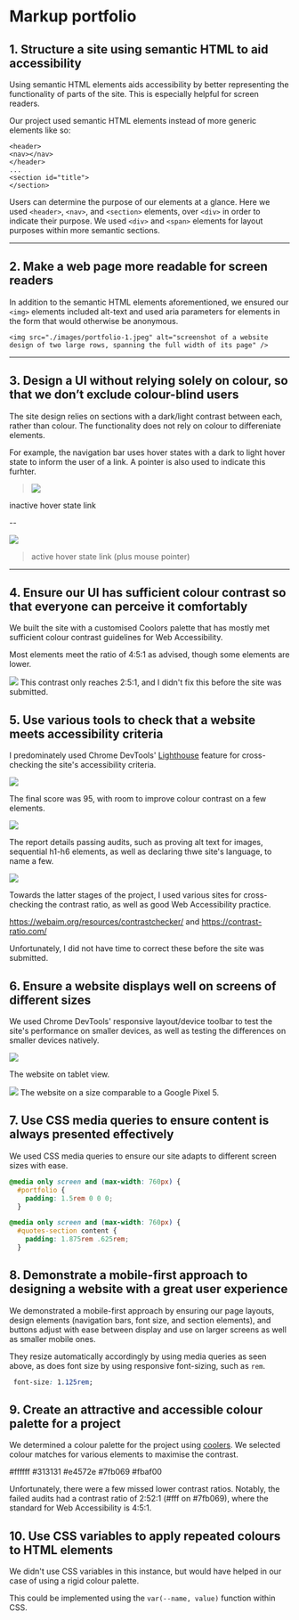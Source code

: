 # Markup portfolio

## 1. Structure a site using semantic HTML to aid accessibility

Using semantic HTML elements aids accessibility by better representing the functionality of parts of the site. This is especially helpful for screen readers. 

Our project used semantic HTML elements instead of more generic elements like so:

```html:
<header>
<nav></nav>
</header>
...
<section id="title">
</section>
```

Users can determine the purpose of our elements at a glance. Here we used `<header>`, `<nav>`, and `<section>` elements, over `<div>` in order to indicate their purpose. We used `<div>` and `<span>` elements for layout purposes within more semantic sections.

---

## 2. Make a web page more readable for screen readers

In addition to the semantic HTML elements aforementioned, we ensured our `<img>` elements included alt-text and used aria parameters for elements in the form that would otherwise be anonymous. 

```html!
<img src="./images/portfolio-1.jpeg" alt="screenshot of a website design of two large rows, spanning the full width of its page" />
```

---

## 3. Design a UI without relying solely on colour, so that we don’t exclude colour-blind users

The site design relies on sections with a dark/light contrast between each, rather than colour. The functionality does not rely on colour to differeniate elements. 

For example, the navigation bar uses hover states with a dark to light hover state to inform the user of a link. A pointer is also used to indicate this furhter. 


>![](https://i.imgur.com/t1cjITo.png)

inactive hover state link

--

![](https://i.imgur.com/0meEn0i.png)

> active hover state link (plus mouse pointer)

---

## 4. Ensure our UI has sufficient colour contrast so that everyone can perceive it comfortably

We built the site with a customised Coolors palette that has mostly met sufficient colour contrast guidelines for Web Accessibility. 

Most elements meet the ratio of 4:5:1 as advised, though some elements are lower. 

![](https://i.imgur.com/n2bvEMh.png)
This contrast only reaches 2:5:1, and I didn't fix this before the site was submitted. 



## 5. Use various tools to check that a website meets accessibility criteria

I predominately used Chrome DevTools' [Lighthouse](https://developer.chrome.com/docs/lighthouse/overview/#:~:text=It%20has%20audits%20for%20performance,how%20well%20the%20page%20did.) feature for cross-checking the site's accessibility criteria. 

![](https://i.imgur.com/gAaquAw.png)


The final score was 95, with room to improve colour contrast on a few elements. 

![](https://i.imgur.com/Pb0qzqr.png)

The report details passing audits, such as proving alt text for images, sequential h1-h6 elements, as well as declaring thwe site's language, to name a few. 

![](https://i.imgur.com/6Cx4LeW.png)


Towards the latter stages of the project, I used various sites for cross-checking the contrast ratio, as well as good Web Accessibility practice. 

https://webaim.org/resources/contrastchecker/
and
https://contrast-ratio.com/

Unfortunately, I did not have time to correct these before the site was submitted. 

## 6. Ensure a website displays well on screens of different sizes

We used Chrome DevTools' responsive layout/device toolbar to test the site's performance on smaller devices, as well as testing the differences on smaller devices natively. 

![](https://i.imgur.com/JTQHHtm.png)

The website on tablet view.

![](https://i.imgur.com/b5EAGGK.png)
The website on a size comparable to a Google Pixel 5. 


## 7. Use CSS media queries to ensure content is always presented effectively

We used CSS media queries to ensure our site adapts to different screen sizes with ease. 

```css    
@media only screen and (max-width: 760px) {
  #portfolio {
    padding: 1.5rem 0 0 0;
  }
```

```css    
@media only screen and (max-width: 760px) {
  #quotes-section content {
    padding: 1.875rem .625rem;
  }
```


## 8. Demonstrate a mobile-first approach to designing a website with a great user experience

We demonstrated a mobile-first approach by ensuring our page layouts, design elements (navigation bars, font size, and section elements), and buttons adjust with ease between display and use on larger screens as well as smaller mobile ones. 

They resize automatically accordingly by using media queries as seen above, as does font size by using responsive font-sizing, such as `rem`.

```css    
 font-size: 1.125rem;
```


## 9. Create an attractive and accessible colour palette for a project

We determined a colour palette for the project using [coolers](https://https://coolors.co/ffffff-313131-e4572e-7fb069-fbaf00). We selected colour matches for various elements to maximise the contrast. 

#ffffff #313131 #e4572e #7fb069 #fbaf00

Unfortunately, there were a few missed lower contrast ratios. Notably, the failed audits had a contrast ratio of 2:52:1 (#fff on #7fb069), where the standard for Web Accessibility is 4:5:1.  

## 10. Use CSS variables to apply repeated colours to HTML elements

We didn't use CSS variables in this instance, but would have helped in our case of using a rigid colour palette. 

This could be implemented using the `var(--name, value)` function within CSS. 
